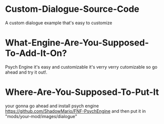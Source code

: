 # Custom-Dialogue-Source-Code
A custom dialogue
example that's easy to customize
# What-Engine-Are-You-Supposed-To-Add-It-On?
Psych Engine it's easy and customizable it's
verry verry cutomizable so go ahead
and try it out!.
# Where-Are-You-Supposed-To-Put-It
your gonna go ahead and install psych engine
https://github.com/ShadowMario/FNF-PsychEngine
and then put it in "mods/your-mod/images/dialogue"
